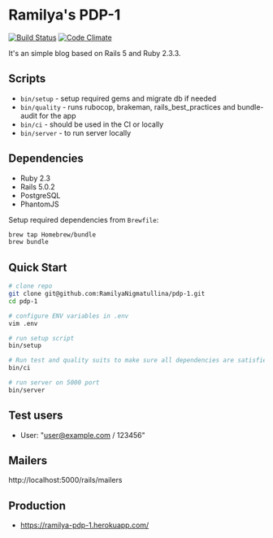 # Ramilya's PDP-1

[![Build Status](https://semaphoreci.com/api/v1/ramilyanigmatullina/pdp-1/branches/about-us-page/badge.svg)](https://semaphoreci.com/ramilyanigmatullina/pdp-1)
[![Code Climate](https://codeclimate.com/github/RamilyaNigmatullina/pdp-1.png)](https://codeclimate.com/github/RamilyaNigmatullina/pdp-1)

It's an simple blog based on Rails 5 and Ruby 2.3.3.

## Scripts

* `bin/setup` - setup required gems and migrate db if needed
* `bin/quality` - runs rubocop, brakeman, rails_best_practices and bundle-audit for the app
* `bin/ci` - should be used in the CI or locally
* `bin/server` - to run server locally

## Dependencies

* Ruby 2.3
* Rails 5.0.2
* PostgreSQL
* PhantomJS

Setup required dependencies from `Brewfile`:
```bash
brew tap Homebrew/bundle
brew bundle
```

## Quick Start

```bash
# clone repo
git clone git@github.com:RamilyaNigmatullina/pdp-1.git
cd pdp-1

# configure ENV variables in .env
vim .env

# run setup script
bin/setup

# Run test and quality suits to make sure all dependencies are satisfied and applications works correctly before making changes.
bin/ci

# run server on 5000 port
bin/server
```

## Test users

  - User: "user@example.com / 123456"

## Mailers

  http://localhost:5000/rails/mailers

## Production

* https://ramilya-pdp-1.herokuapp.com/

